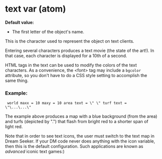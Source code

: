 # text var (atom)
**Default value:**
+   The first letter of the object\'s name.


This is the character used to represent the object on text
clients. 

Entering several characters produces a text movie (the
state of the art!). In that case, each character is displayed for a 10th
of a second. 

HTML tags in the text can be used to modify the
colors of the text characters. As a convenience, the \<font\> tag may
include a `bgcolor` attribute, so you don\'t have to do a CSS style
setting to accomplish the same thing.
### Example:

```
 world maxx = 10 maxy = 10 area text = \" \" turf text =
\"\...\...\" 
```
 

The example above produces a map with a
blue background (from the area) and turfs (depicted by \".\") that flash
from bright red to a shorter span of light red. 

Note that in
order to see text icons, the user must switch to the text map in Dream
Seeker. If your DM code never does anything with the icon variable, then
this is the default configuration. Such applications are known as
*advanced* iconic text games:)


